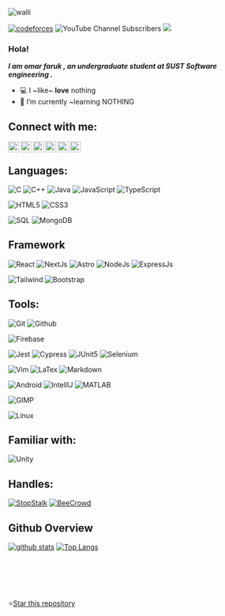 
![walli](https://github.com/whereisfarukk/whereisfarukk/blob/main/images/wall_e_4-wallpaper-1440x1080.jpg)
<!--[![CF](https://cp-logo.vercel.app/codeforces/old_soul?logo=true)](https://codeforces.com/profile/old_soul)-->
[![codeforces](https://badges.joonhyung.xyz/codeforces/old_soul.svg?style=plastic)](https://codeforces.com/profile/old_soul)
![YouTube Channel Subscribers](https://img.shields.io/youtube/channel/subscribers/UCGpxYPmuK7b8im1c48MLToA?color=%23FFFFFF&logo=Youtube&logoColor=%23FF0000&style=plastic)
 <img src="https://komarev.com/ghpvc/?username=OOMAR-FARUKK">

<!-- ![visitors](https://visitor-badge.laobi.icu/badge?page_id=TamimEhsan.TamimEhsan) -->

<!-- [![leetcode](https://cp-logo.vercel.app/leetcode/nskybytskyi?logo=true)](https://leetcode.com/nskybytskyi/)
[![codeforces](https://cp-logo.vercel.app/codeforces/Skybytskyi.Nikita?logo=true)](https://codeforces.com/profile/Skybytskyi.Nikita)
[![codechef](https://cp-logo.vercel.app/codechef/sky_nik?logo=true)](https://www.codechef.com/users/sky_nik)
[![binarysearch](https://binarysearch.com/api/shields/nskybytskyi)](https://binarysearch.com/@/nskybytskyi)
[![atcder](https://cp-logo.vercel.app/atcoder/nskybytskyi?logo=true)](https://atcoder.jp/users/nskybytskyi -->
### Hola!

***I am omar faruk , an undergraduate student at SUST Software engineering .***

- 💻 I ~like~ **love** nothing
- 🌱 I’m currently ~learning NOTHING 
<!-- - Usesless Stats:
- 🏅 Number of times I was asked to hack a FB : 3
- 📱  Number of times I was approached with an app idea: 7 
-->
 ## Connect with me:

<!--[<img align="left" alt="TamimEhsan" width="22px" src="https://raw.githubusercontent.com/iconic/open-iconic/master/svg/globe.svg" />][website]-->
[<img align="left" alt="faruk | mail" width="22px" src="https://www.svgrepo.com/show/285/email.svg" />][email]
 [<img align="left" alt="omar-faruk | LinkedIn" width="22px" src="https://cdn.jsdelivr.net/npm/simple-icons@v3/icons/linkedin.svg" />][linkedin] 
[<img align="left" alt="omar faruk  | Facebook" width="22px" src="https://cdn.jsdelivr.net/npm/simple-icons@v3/icons/facebook.svg" />][facebook]
[<img align="left" alt="whereisfarukk_ | Instagram" width="22px" src="https://cdn.jsdelivr.net/npm/simple-icons@v3/icons/instagram.svg" />][instagram]
[<img align="left" alt="old soul | Codeforces" width="22px" src="https://cdn.jsdelivr.net/npm/simple-icons@v3/icons/codeforces.svg" />][codeforces]
[<img align="left" alt="old soul | discord" width="22px" src="https://cdn.jsdelivr.net/npm/simple-icons@3.13.0/icons/discord.svg" />][discord]

<br /> 

## Languages:
![C](https://img.shields.io/badge/-C-000000?style=flat&logo=c%2B%2B)
![C++](https://img.shields.io/badge/-C++-000000?style=flat&logo=c%2B%2B)
![Java](https://img.shields.io/badge/-Java-000000?style=flat&logo=openjdk&logoColor=ED8B00)
![JavaScript](https://img.shields.io/badge/-JavaScript-000000?style=flat&logo=javascript)
![TypeScript](https://img.shields.io/badge/TypeScript-000000?style=flat&logo=typescript)

![HTML5](https://img.shields.io/badge/-HTML5-000000?style=flat&logo=html5)
![CSS3](https://img.shields.io/badge/-CSS-000000?style=flat&logo=css3)
<!--![Python](https://img.shields.io/badge/-Python-000000?style=flat&logo=python)-->
![SQL](https://img.shields.io/badge/-SQL-000000?style=flat&logo=mysql)
![MongoDB](https://img.shields.io/badge/-MongoDB-000000?style=flat&logo=mongodb)

<!--![SQL](https://img.shields.io/badge/-SQL-000000?style=flat&logo=mysql)-->
<!--![Arduino](https://img.shields.io/badge/-Arduino-000000?style=flat&logo=arduino)-->

## Framework
![React](https://img.shields.io/badge/-ReactJs-000000?logo=react&style=flat)
![NextJs](https://img.shields.io/badge/next.js-000000?logo=nextdotjs&style=flat)
![Astro](https://img.shields.io/badge/-Astro-000000?logo=astro&style=flat)
![NodeJs](https://img.shields.io/badge/node.js-000000?logo=Node.js&style=flat)
![ExpressJs](https://img.shields.io/badge/Express.js-000000?logo=express&style=flat)

![Tailwind](https://img.shields.io/badge/Tailwind_CSS-000000?logo=tailwind-css&style=flat)
![Bootstrap](https://img.shields.io/badge/Bootstrap-000000?logo=bootstrap&style=flat)


## Tools:

![Git](https://img.shields.io/badge/-Git-000000?style=flat&logo=git) ![Github](https://img.shields.io/badge/-Github-000000?style=flat&logo=github)

![Firebase](https://img.shields.io/badge/-firebase-000000?style=flat&logo=firebase)

![Jest](https://img.shields.io/static/v1?style=flat&&message=Jest&color=000000&logo=Jest&logoColor=FCC624&label=)
![Cypress](https://img.shields.io/static/v1?style=flat&&message=Cypress&color=000000&logo=cypress&logoColor=FCC624&label=)
![JUnit5](https://img.shields.io/static/v1?style=flat&&message=JUnit5&color=000000&logo=JUnit5&logoColor=FCC624&label=)
![Selenium](https://img.shields.io/static/v1?style=flat&&message=Selenium&color=000000&logo=Selenium&logoColor=FCC624&label=)


![Vim](https://img.shields.io/badge/-Vim-000000?style=flat&logo=Vim)
![LaTex](https://img.shields.io/static/v1?style=flat&message=LaTeX&color=000000&logo=LaTeX&logoColor=008080&label=)
![Markdown](https://img.shields.io/static/v1?style=flat&&message=Markdown&color=000000&logo=Markdown&logoColor=008080&label=)

<!--![MongoDB](https://img.shields.io/badge/-MongoDB-000000?style=flat&logo=mongodb)![PostgreSQL](https://img.shields.io/badge/-PostgreSQL-000000?style=flat&logo=postgresql) <br />
![Node](https://img.shields.io/badge/-Node-000000?style=flat&logo=node.js)![EReact](https://img.shields.io/badge/-React-000000?style=flat&logo=react) <br />-->
![Android](https://img.shields.io/badge/-Android-000000?style=flat&logo=android)
![IntellIJ](https://img.shields.io/badge/-IntellIJ%20IDEA-000000?style=flat&logo=intellij%20idea) 
![MATLAB](https://img.shields.io/badge/-MATLAB-000000?style=flat&logo=matlab)
<!--![](https://img.shields.io/badge/-Webstorm-000000?style=flat&logo=webstorm)<br />-->

![GIMP](https://img.shields.io/badge/gimp-000000?style=flat&logo=gimp&logoColor=white)

![Linux](https://img.shields.io/static/v1?style=flat&&message=Linux&color=000000&logo=Linux&logoColor=FCC624&label=)



<!--![Adobe Ai](https://img.shields.io/badge/-Adobe%20Illustrator-000000?style=flat&logo=adobe%20illustrator)-->

<!--
<img align="left" alt="CSS3" width="26px" src="https://raw.githubusercontent.com/github/explore/80688e429a7d4ef2fca1e82350fe8e3517d3494d/topics/css/css.png" />
<img align="left" alt="JavaScript" width="26px" src="https://raw.githubusercontent.com/github/explore/80688e429a7d4ef2fca1e82350fe8e3517d3494d/topics/javascript/javascript.png" />
<img align="left" alt="Android Studio" width="26px" src="https://raw.githubusercontent.com/github/explore/80688e429a7d4ef2fca1e82350fe8e3517d3494d/topics/android/android.png" />
<img align="left" alt="Node.js" width="26px" src="https://raw.githubusercontent.com/github/explore/80688e429a7d4ef2fca1e82350fe8e3517d3494d/topics/nodejs/nodejs.png" />
<img align="left" alt="SQL" width="26px" src="https://raw.githubusercontent.com/github/explore/80688e429a7d4ef2fca1e82350fe8e3517d3494d/topics/sql/sql.png" />
<img align="left" alt="MySQL" width="26px" src="https://raw.githubusercontent.com/github/explore/80688e429a7d4ef2fca1e82350fe8e3517d3494d/topics/mysql/mysql.png" />
<img align="left" alt="MongoDB" width="26px" src="https://raw.githubusercontent.com/github/explore/80688e429a7d4ef2fca1e82350fe8e3517d3494d/topics/mongodb/mongodb.png" />
<img align="left" alt="Git" width="26px" src="https://raw.githubusercontent.com/github/explore/80688e429a7d4ef2fca1e82350fe8e3517d3494d/topics/git/git.png" />
<img align="left" alt="GitHub" width="26px" src="https://raw.githubusercontent.com/github/explore/78df643247d429f6cc873026c0622819ad797942/topics/github/github.png" />
<br /><br /><br /> 
-->
<!--
## Live Projects

[![CPA](https://img.shields.io/badge/-CodeforceProfileAnalyzer-F44A6A?style=flat&logo=codeforces)](https://tamimehsan.github.io/CPA)
[![Algorithm Visualizer](https://img.shields.io/badge/-AlgorithmVisualizer-0085C0?style=flat&logo=ripple)](https://tamimehsan.github.io/AlgorithmVisualizer/)
-->
## Familiar with:
![Unity](https://img.shields.io/static/v1?style=flat&message=Unity&color=222222&logo=Unity&logoColor=FFFFFF&label=)
## Handles:
[![StopStalk](https://img.shields.io/static/v1?style=flat&message=StopStalk&color=536DFE&logo=StopStalk&logoColor=FFFFFF&label=)](https://www.stopstalk.com/user/profile/Old_Soul) 
[![BeeCrowd](https://img.shields.io/static/v1?style=flat&message=BeeCrowd&color=27AE60&logo=BeeCrowd&logoColor=FFFFFF&label=)](https://www.beecrowd.com.br/judge/en/profile/442755)

## Github Overview
<!--
<img align="left" alt="TamimEhsan's Github Stats" src="https://github-readme-stats.vercel.app/api?username=TamimEhsan&show_icons=true" />   &nbsp;
[![Top Langs](https://github-readme-stats.vercel.app/api/top-langs/?username=TamimEhsan&layout=compact)](https://github.com/anuraghazra/github-readme-stats) 
-->
[![ github stats](https://github-readme-stats.vercel.app/api?username=whereisfarukk&count_private=true&theme=midnight-purple&hide_border=true&show_icons=true)](https://github.com/whereisfarukk/github-readme-stats) [![Top Langs](https://github-readme-stats.vercel.app/api/top-langs/?username=whereisfarukk&count_private=true&theme=midnight-purple&hide_border=true&show_icons=true&layout=compact&langs_count=8)](https://github.com/whereisfarukk/github-readme-stats)


<br>
<br>
<br>
 <!-- ![Top topics](https://sue445-github-readme-stats.vercel.app/api/top-topics/?username=TamimEhsan) -->
<br />

<!-- Place this tag where you want the button to render. -->
⭐<a class="github-button" href="https://github.com/whereisfarukk/whereisfarukk" data-color-scheme="no-preference: dark; light: dark; dark: dark;" data-icon="octicon-star" data-size="large" data-show-count="true" aria-label="Star whereisfarukk/whereisfarukk on GitHub">Star this repository</a>

<!--[website]: if i have website in future -->
[email]:https://mail.google.com/mail/u/2/#inbox
[instagram]: https://www.instagram.com/whereisfarukk_/
[facebook]: https://www.facebook.com/profile.php?id=100005717017395
[codeforces]:https://codeforces.com/profile/old_soul
[linkedin]:https://www.linkedin.com/in/omar-faruk-aa63511ba/
[discord]:https://discord.com/channels/@me/
